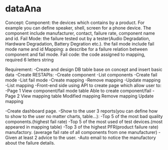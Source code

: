 # dataAna
Concept:
Component: the devices which contains by a product. For example you can define speaker, shell, screen for a phone device. The component include manufacturer, contact, failure rate, component name and id.
Fail Mode: the failure tested out by a tester(Audio Degradation, Hardware Degradation, Battery Degration etc.). the fail mode include fail mode name and id 
Mapping: a describe for a failure relation between component and fail mode.
Fail code: the code assigned to mapping, required 6 letters string

Requirement:
-Create and design DB table base on concept and insert basic data
-Create RESTAPIs:
     -Create component
     -List components
     -Create fail mode
     -List fail mode
     -Create mapping 
     -Remove mapping
     -Update mapping
     -List mapping
-Front-end side using API to create page which allow user to:
     -Page 1
        View component/fail mode table
        Able to create component/fail
     -Page 2
        View mapping table
        Modified mapping
        Remove mapping
        Update mapping

-Create dashboard page.
     -Show to the user 3 reports(you can define how to show to the user no matter charts, table…):
     -Top 5 of the most bad quality components.(highest fail rate)
     -Top 5 of the most used of test devices.(most appeared in mapping table)
     -Top 3 of the highest PFR(product failure rate) manufactory. (average fail rate of all components from one manufacturer)
     -Given at least 2 advice to the user.
     -Auto email to notice the manufactory about the failure details.
